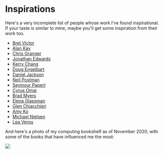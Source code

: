 ---
---

# Inspirations

Here's a very incomplete list of people whose work I've found inspirational. If your taste is similar to mine, maybe you'll get some inspiration from their work too.

* [Bret Victor](http://worrydream.com/LearnableProgramming/)
* [Alan Kay](https://www.youtube.com/watch?v=oKg1hTOQXoY&feature=youtu.be)
* [Chris Granger](http://www.chris-granger.com/2014/03/27/toward-a-better-programming/)
* [Jonathan Edwards](https://alarmingdevelopment.org/?p=1145)
* [Kerry Chang](https://www.cs.cmu.edu/~shihpinc/gneiss.html)
* [Doug Engelbart](http://www.dougengelbart.org/content/view/209/448/)
* [Daniel Jackson](http://people.csail.mit.edu/dnj/)
* [Neil Postman](https://en.wikipedia.org/wiki/Amusing_Ourselves_to_Death)
* [Seymour Papert](https://en.wikipedia.org/wiki/Mindstorms_(book))
* [Cyrus Omar](https://hazel.org/)
* [Brad Myers](http://www.cs.cmu.edu/~bam/)
* [Elena Glassman](https://eglassman.github.io/examplore/)
* [Glen Chiacchieri](http://glench.com/LegibleMathematics/)
* [Amy Ko](https://www.cs.cmu.edu/~NatProg/whyline-java.html)
* [Michael Nielsen](https://distill.pub/2017/aia/)
* [Lea Verou](https://mavo.io/)

And here's a photo of my computing bookshelf as of November 2020, with some of the books that have influenced me the most:

![](/images/computing-books.jpg)
